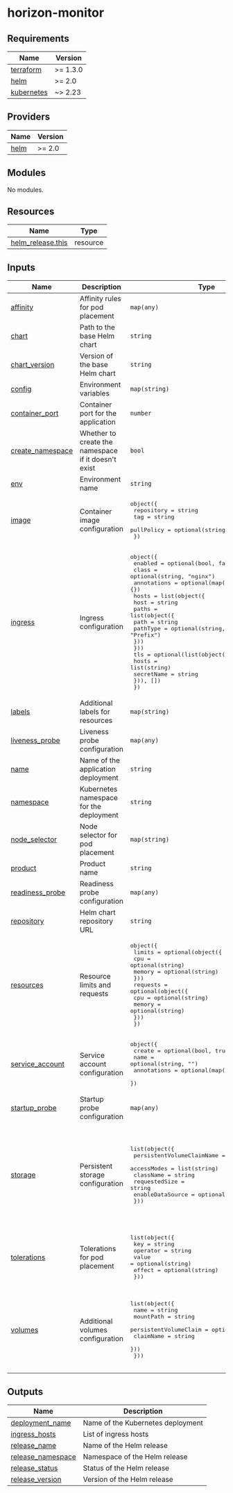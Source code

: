 # horizon-monitor

<!-- BEGINNING OF PRE-COMMIT-TERRAFORM DOCS HOOK -->
## Requirements

| Name | Version |
|------|---------|
| <a name="requirement_terraform"></a> [terraform](#requirement\_terraform) | >= 1.3.0 |
| <a name="requirement_helm"></a> [helm](#requirement\_helm) | >= 2.0 |
| <a name="requirement_kubernetes"></a> [kubernetes](#requirement\_kubernetes) | ~> 2.23 |

## Providers

| Name | Version |
|------|---------|
| <a name="provider_helm"></a> [helm](#provider\_helm) | >= 2.0 |

## Modules

No modules.

## Resources

| Name | Type |
|------|------|
| [helm_release.this](https://registry.terraform.io/providers/hashicorp/helm/latest/docs/resources/release) | resource |

## Inputs

| Name | Description | Type | Default | Required |
|------|-------------|------|---------|:--------:|
| <a name="input_affinity"></a> [affinity](#input\_affinity) | Affinity rules for pod placement | `map(any)` | `{}` | no |
| <a name="input_chart"></a> [chart](#input\_chart) | Path to the base Helm chart | `string` | `"base"` | no |
| <a name="input_chart_version"></a> [chart\_version](#input\_chart\_version) | Version of the base Helm chart | `string` | `null` | no |
| <a name="input_config"></a> [config](#input\_config) | Environment variables | `map(string)` | `{}` | no |
| <a name="input_container_port"></a> [container\_port](#input\_container\_port) | Container port for the application | `number` | `8000` | no |
| <a name="input_create_namespace"></a> [create\_namespace](#input\_create\_namespace) | Whether to create the namespace if it doesn't exist | `bool` | `false` | no |
| <a name="input_env"></a> [env](#input\_env) | Environment name | `string` | `"dev"` | no |
| <a name="input_image"></a> [image](#input\_image) | Container image configuration | <pre>object({<br>    repository = string<br>    tag        = string<br>    pullPolicy = optional(string, "IfNotPresent")<br>  })</pre> | <pre>{<br>  "pullPolicy": "IfNotPresent",<br>  "repository": "dasmeta/horizon-monitor",<br>  "tag": "0.0.2"<br>}</pre> | no |
| <a name="input_ingress"></a> [ingress](#input\_ingress) | Ingress configuration | <pre>object({<br>    enabled     = optional(bool, false)<br>    class       = optional(string, "nginx")<br>    annotations = optional(map(string), {})<br>    hosts = list(object({<br>      host = string<br>      paths = list(object({<br>        path     = string<br>        pathType = optional(string, "Prefix")<br>      }))<br>    }))<br>    tls = optional(list(object({<br>      hosts      = list(string)<br>      secretName = string<br>    })), [])<br>  })</pre> | <pre>{<br>  "enabled": false,<br>  "hosts": []<br>}</pre> | no |
| <a name="input_labels"></a> [labels](#input\_labels) | Additional labels for resources | `map(string)` | `{}` | no |
| <a name="input_liveness_probe"></a> [liveness\_probe](#input\_liveness\_probe) | Liveness probe configuration | `map(any)` | `{}` | no |
| <a name="input_name"></a> [name](#input\_name) | Name of the application deployment | `string` | `"horizon"` | no |
| <a name="input_namespace"></a> [namespace](#input\_namespace) | Kubernetes namespace for the deployment | `string` | `"horizon"` | no |
| <a name="input_node_selector"></a> [node\_selector](#input\_node\_selector) | Node selector for pod placement | `map(string)` | `{}` | no |
| <a name="input_product"></a> [product](#input\_product) | Product name | `string` | `"horizon"` | no |
| <a name="input_readiness_probe"></a> [readiness\_probe](#input\_readiness\_probe) | Readiness probe configuration | `map(any)` | `{}` | no |
| <a name="input_repository"></a> [repository](#input\_repository) | Helm chart repository URL | `string` | `"https://dasmeta.github.io/helm/"` | no |
| <a name="input_resources"></a> [resources](#input\_resources) | Resource limits and requests | <pre>object({<br>    limits = optional(object({<br>      cpu    = optional(string)<br>      memory = optional(string)<br>    }))<br>    requests = optional(object({<br>      cpu    = optional(string)<br>      memory = optional(string)<br>    }))<br>  })</pre> | `{}` | no |
| <a name="input_service_account"></a> [service\_account](#input\_service\_account) | Service account configuration | <pre>object({<br>    create      = optional(bool, true)<br>    name        = optional(string, "")<br>    annotations = optional(map(string), {})<br>  })</pre> | <pre>{<br>  "create": true<br>}</pre> | no |
| <a name="input_startup_probe"></a> [startup\_probe](#input\_startup\_probe) | Startup probe configuration | `map(any)` | `{}` | no |
| <a name="input_storage"></a> [storage](#input\_storage) | Persistent storage configuration | <pre>list(object({<br>    persistentVolumeClaimName = string<br>    accessModes               = list(string)<br>    className                 = string<br>    requestedSize             = string<br>    enableDataSource          = optional(bool, false)<br>  }))</pre> | <pre>[<br>  {<br>    "accessModes": [<br>      "ReadWriteMany"<br>    ],<br>    "className": "efs-sc-root",<br>    "enableDataSource": false,<br>    "persistentVolumeClaimName": "storage-horizon",<br>    "requestedSize": "1G"<br>  }<br>]</pre> | no |
| <a name="input_tolerations"></a> [tolerations](#input\_tolerations) | Tolerations for pod placement | <pre>list(object({<br>    key      = string<br>    operator = string<br>    value    = optional(string)<br>    effect   = optional(string)<br>  }))</pre> | `[]` | no |
| <a name="input_volumes"></a> [volumes](#input\_volumes) | Additional volumes configuration | <pre>list(object({<br>    name      = string<br>    mountPath = string<br>    persistentVolumeClaim = optional(object({<br>      claimName = string<br>    }))<br>  }))</pre> | <pre>[<br>  {<br>    "mountPath": "/mnt/sqlite",<br>    "name": "storage-horizon-volume",<br>    "persistentVolumeClaim": {<br>      "claimName": "storage-horizon"<br>    }<br>  }<br>]</pre> | no |

## Outputs

| Name | Description |
|------|-------------|
| <a name="output_deployment_name"></a> [deployment\_name](#output\_deployment\_name) | Name of the Kubernetes deployment |
| <a name="output_ingress_hosts"></a> [ingress\_hosts](#output\_ingress\_hosts) | List of ingress hosts |
| <a name="output_release_name"></a> [release\_name](#output\_release\_name) | Name of the Helm release |
| <a name="output_release_namespace"></a> [release\_namespace](#output\_release\_namespace) | Namespace of the Helm release |
| <a name="output_release_status"></a> [release\_status](#output\_release\_status) | Status of the Helm release |
| <a name="output_release_version"></a> [release\_version](#output\_release\_version) | Version of the Helm release |
<!-- END OF PRE-COMMIT-TERRAFORM DOCS HOOK -->
